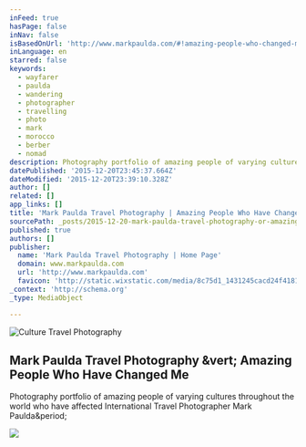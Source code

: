 ```yaml
---
inFeed: true
hasPage: false
inNav: false
isBasedOnUrl: 'http://www.markpaulda.com/#!amazing-people-who-changed-me/ficja'
inLanguage: en
starred: false
keywords:
  - wayfarer
  - paulda
  - wandering
  - photographer
  - travelling
  - photo
  - mark
  - morocco
  - berber
  - nomad
description: Photography portfolio of amazing people of varying cultures throughout the world who have affected International Travel Photographer Mark Paulda.
datePublished: '2015-12-20T23:45:37.664Z'
dateModified: '2015-12-20T23:39:10.328Z'
author: []
related: []
app_links: []
title: 'Mark Paulda Travel Photography | Amazing People Who Have Changed Me'
sourcePath: _posts/2015-12-20-mark-paulda-travel-photography-or-amazing-people-who-have-cha.md
published: true
authors: []
publisher:
  name: 'Mark Paulda Travel Photography | Home Page'
  domain: www.markpaulda.com
  url: 'http://www.markpaulda.com'
  favicon: 'http://static.wixstatic.com/media/8c75d1_1431245cacd24f41813d05b3e8fd717f.png/v1/fill/w_16%2Ch_16%2Clg_1/8c75d1_1431245cacd24f41813d05b3e8fd717f.png'
_context: 'http://schema.org'
_type: MediaObject

---
```

![Culture Travel Photography](https://s3-us-west-2.amazonaws.com/the-grid-img/p/0024a31035c2974108fb87a7aa9a9fbcf1065007.jpg)

<article style=""><h1>Mark Paulda Travel Photography &amp;vert; Amazing People Who Have Changed Me</h1><p>Photography portfolio of amazing people of varying cultures throughout the world who have affected International Travel Photographer Mark Paulda&amp;period;</p><img src="https://static.wixstatic.com/media/8c75d1_7509a3178ecb4ebbbad826a029743d5f.jpg_srz_2500_1667_85_22_0.50_1.20_0.00_jpg_srz" /></article>